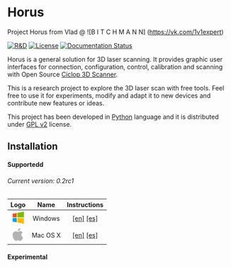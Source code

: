 # Horus

Project Horus from Vlad @ ![B I T C H M A N N] (https://vk.com/1v1expert)

[![R&D](https://img.shields.io/badge/-R%26D-brightgreen.svg)](https://github.com/bqlabs/horus)
[![License](http://img.shields.io/:license-gpl-blue.svg)](http://opensource.org/licenses/GPL-2.0)
[![Documentation Status](https://readthedocs.org/projects/horus/badge/?version=release-0.2)](http://horus.readthedocs.io/en/release-0.2/?badge=release-0.2)

Horus is a general solution for 3D laser scanning. It provides graphic user interfaces for connection, configuration, control, calibration and scanning with Open Source [Ciclop 3D Scanner](https://github.com/bqlabs/ciclop).

This is a research project to explore the 3D laser scan with free tools. Feel free to use it for experiments, modify and adapt it to new devices and contribute new features or ideas.

This project has been developed in [Python](https://www.python.org/) language and it is distributed under [GPL v2](https://www.gnu.org/licenses/gpl-2.0.html) license.

## Installation

#### Supportedd

###### Current version: 0.2rc1

| Logo              | Name     | Instructions                        |
|:-----------------:|:--------:|:-----------------------------------:|
| ![windows](doc/images/windows.png) | Windows  |  [[en]](http://horus.readthedocs.io/en/release-0.2/source/installation/windows.html)  [[es]](http://horus.readthedocs.io/es/release-0.2/source/installation/windows.html) |
| ![windows](doc/images/macosx.png)  | Mac OS X |  [[en]](http://horus.readthedocs.io/en/release-0.2/source/installation/macosx.html)  [[es]](http://horus.readthedocs.io/es/release-0.2/source/installation/macosx.html) |

#### Experimental